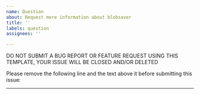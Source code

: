 ```yaml
---
name: Question
about: Request more information about blobsaver
title: ''
labels: question
assignees: ''

---
```


DO NOT SUBMIT A BUG REPORT OR FEATURE REQUEST USING THIS TEMPLATE, YOUR ISSUE WILL BE CLOSED AND/OR DELETED


Please remove the following line and the text above it before submitting this issue:

-------------------------------------------------------------
